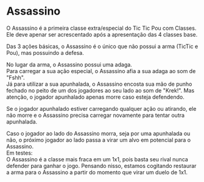# Assassino
  
O Assassino é a primeira classe extra/especial do Tic Tic Pou com Classes.  
Ele deve apenar ser acrescentado após a apresentação das 4 classes base.  
  
Das 3 ações básicas, o Assassino é o único que não possui a arma (TicTic e Pou), mas possuindo a defesa.  
  
No lugar da arma, o Assassino possui uma adaga.  
Para carregar a sua ação especial, o Assassino afia a sua adaga ao som de "Fshh".  
Já para utilizar a sua apunhalada, o Assassino encosta sua mão de punho fechado no peito de um dos jogadores ao seu lado ao som de "Krek!". 
Mas atenção, o jogador apunhalado apenas morre caso esteja defendendo.  
  
Se o jogador apunhalado estiver carregando qualquer ação ou atirando, ele não morre e o Assassino precisa carregar novamente para tentar outra apunhalada.  
  
Caso o jogador ao lado do Assassino morra, seja por uma apunhalada ou não, o próximo jogador ao lado passa a virar um alvo em potencial para o Assassino.  
Em testes:  
O Assassino é a classe mais fraca em um 1x1, pois basta seu rival nunca defender para ganhar o jogo. Pensando nisso, estamos cogitando restaurar a arma para o Assassino a partir do momento que virar um duelo de 1x1.  
